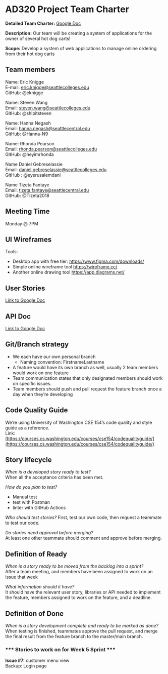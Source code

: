 # AD320 Project Team Charter

**Detailed Team Charter:** [Google Doc](https://docs.google.com/document/d/1iCR_MuiLv1O3_-gQJBNhowhfHmRuy_9hmVbJ5UsYkj8/edit?usp=sharing)

**Description:** Our team will be creating a system of applications for the owner of several hot dog carts!

**Scope:** Develop a system of web applications to manage online ordering from their hot dog carts

## Team members

Name: Eric Knigge  
E-mail: eric.knigge@seattlecolleges.edu  
GitHub: @eknigge

Name: Steven Wang  
Email: steven.wang@seattlecolleges.edu  
GitHub: @shipitsteven

Name: Hanna Negash  
Email: hanna.negash@seattlecentral.edu  
GitHub: @Hanna-N9

Name: Rhonda Pearson  
Email: rhonda.pearson@seattlecolleges.edu  
GitHub: @heyimrhonda

Name Daniel Gebreselassie  
Email: daniel.gebreselassie@seattlecolleges.edu  
GitHub : @eyerusalemdani

Name Tizeta Fantaye  
Email: tizeta.fantaye@seattlecentral.edu  
GitHub: @Tizeta2018

## Meeting Time

Monday @ 7PM

## UI Wireframes

Tools:

- Desktop app with free tier: https://www.figma.com/downloads/
- Simple online wireframe tool https://wireframe.cc/
- Another online drawing tool https://app.diagrams.net/

## User Stories

[Link to Google Doc](https://docs.google.com/document/d/1ZGYg-S9JF52MNV1osi4Z2nr04yzhmEzZfHGVv7KX6kA/edit?usp=sharing)

## API Doc

[Link to Google Doc](https://docs.google.com/document/d/1CaN3-iOnp0L78z6sgPUqt3vSqgkHQCK83G1e_anO4oQ/edit?usp=sharing)

## Git/Branch strategy  

- We each have our own personal branch  
  - Naming convention: FirstnameLastname  
- A feature would have its own branch as well, usually 2 team members would work on one feature  
- Team communication states that only designated members should work on specific issues.  
- Team members should push and pull request the feature branch once a day when they’re developing  

## Code Quality Guide

We’re using University of Washington CSE 154’s code quality and style guide as a reference.  
Link: [https://courses.cs.washington.edu/courses/cse154/codequalityguide/](https://courses.cs.washington.edu/courses/cse154/codequalityguide/)

## Story lifecycle

*When is a developed story ready to test?*  
When all the acceptance criteria has been met.

*How do you plan to test?*

- Manual test
- test with Postman
- linter with GitHub Actions

*Who should test stories?*
First, test our own code, then request a teammate to test our code.  

*Do stories need approval before merging?*  
At least one other teammate should comment and approve before merging.  

## Definition of Ready

*When is a story ready to be moved from the backlog into a sprint?*  
After a team meeting, and members have been assigned to work on an issue that week

*What information should it have?*  
It should have the relevant user story, libraries or API needed to implement the feature, members assigned to work on the feature, and a deadline.

## Definition of Done

*When is a story development complete and ready to be marked as done?*  
When testing is finished, teammates approve the pull request, and merge the final result from the feature branch to the master/main branch.

### \*** Stories to work on for Week 5 Sprint \*\*\*

**Issue #7:** customer menu view  
Backup: Login page
